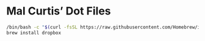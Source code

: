 # Mal Curtis’ Dot Files

```sh
/bin/bash -c "$(curl -fsSL https://raw.githubusercontent.com/Homebrew/install/HEAD/install.sh)"
brew install dropbox
```
